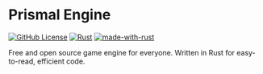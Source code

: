 # Prismal Engine
[![GitHub License][badge-license]][gh-license]
[![Rust](https://github.com/PrismalEngine/prismal/actions/workflows/rust.yml/badge.svg?branch=dev)](https://github.com/PrismalEngine/prismal/actions/workflows/rust.yml)
[![made-with-rust](https://img.shields.io/badge/Made%20with-Rust-1f425f.svg)](https://www.rust-lang.org/)

Free and open source game engine for everyone. Written in Rust for
easy-to-read, efficient code. 

[gh-license]: https://github.com/PrismalEngine/prismal/blob/main/LICENSE
[badge-license]: https://img.shields.io/github/license/PrismalEngine/prismal
